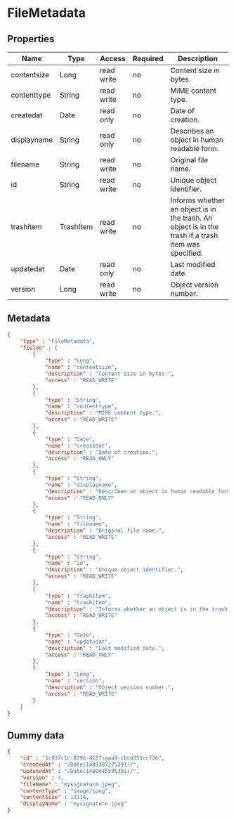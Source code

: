 FileMetadata
==

## Properties

| Name        | Type      | Access     | Required | Description                                                                                         |
|-------------|-----------|------------|----------|-----------------------------------------------------------------------------------------------------|
| contentsize | Long      | read write | no       | Content size in bytes.                                                                              |
| contenttype | String    | read write | no       | MIME content type.                                                                                  |
| createdat   | Date      | read only  | no       | Date of creation.                                                                                   |
| displayname | String    | read only  | no       | Describes an object in human readable form.                                                         |
| filename    | String    | read write | no       | Original file name.                                                                                 |
| id          | String    | read write | no       | Unique object identifier.                                                                           |
| trashitem   | TrashItem | read write | no       | Informs whether an object is in the trash. An object is in the trash if a trash item was specified. |
| updatedat   | Date      | read only  | no       | Last modified date.                                                                                 |
| version     | Long      | read write | no       | Object version number.                                                                              |

## Metadata

```JSON
{
	"type" : "FileMetadata",
	"fields" : [
		{
			"type" : "Long",
			"name" : "contentsize",
			"description" : "Content size in bytes.",
			"access" : "READ_WRITE"
		},
		{
			"type" : "String",
			"name" : "contenttype",
			"description" : "MIME content type.",
			"access" : "READ_WRITE"
		},
		{
			"type" : "Date",
			"name" : "createdat",
			"description" : "Date of creation.",
			"access" : "READ_ONLY"
		},
		{
			"type" : "String",
			"name" : "displayname",
			"description" : "Describes an object in human readable form.",
			"access" : "READ_ONLY"
		},
		{
			"type" : "String",
			"name" : "filename",
			"description" : "Original file name.",
			"access" : "READ_WRITE"
		},
		{
			"type" : "String",
			"name" : "id",
			"description" : "Unique object identifier.",
			"access" : "READ_WRITE"
		},
		{
			"type" : "TrashItem",
			"name" : "trashitem",
			"description" : "Informs whether an object is in the trash. An object is in the trash if a trash item was specified.",
			"access" : "READ_WRITE"
		},
		{
			"type" : "Date",
			"name" : "updatedat",
			"description" : "Last modified date.",
			"access" : "READ_ONLY"
		},
		{
			"type" : "Long",
			"name" : "version",
			"description" : "Object version number.",
			"access" : "READ_WRITE"
		}
	]
}
```

## Dummy data

```JSON
{
	"id" : "1c937c1c-8796-4157-aaa9-cbcd355ccf36",
	"createdAt" : "/Date(1489387275391)/",
	"updatedAt" : "/Date(1489445595391)/",
	"version" : 4,
	"fileName" : "mysignature.jpeg",
	"contentType" : "image/jpeg",
	"contentSize" : 13114,
	"displayName" : "mysignature.jpeg"
}
```
